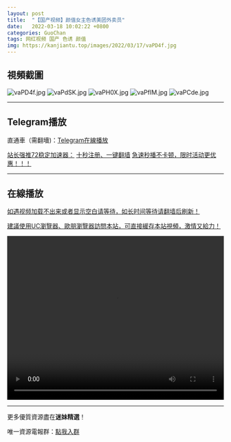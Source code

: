 ```yaml
---
layout: post
title:  "【国产视频】颜值女主色诱美团外卖员"
date:   2022-03-18 10:02:22 +0800
categories: GuoChan
tags: 网红视频 国产 色诱 颜值
img: https://kanjiantu.top/images/2022/03/17/vaPD4f.jpg
---
```



## 視頻截圖

![vaPD4f.jpg](https://kanjiantu.top/images/2022/03/17/vaPD4f.jpg)
![vaPdSK.jpg](https://kanjiantu.top/images/2022/03/17/vaPdSK.jpg)
![vaPH0X.jpg](https://kanjiantu.top/images/2022/03/17/vaPH0X.jpg)
![vaPfIM.jpg](https://kanjiantu.top/images/2022/03/17/vaPfIM.jpg)
![vaPCde.jpg](https://kanjiantu.top/images/2022/03/17/vaPCde.jpg)

* * *
## Telegram播放

直通車（需翻墻)：[Telegram在線播放](https://t.me/mimeijingxuan/167)

<u>站长强推72稳定加速器：</u> [十秒注册、一键翻墙](https://www.mimei.blog/skip/vpn.html)
<u>急速秒播不卡顿，限时活动更优惠！！！</u>
* * *
## 在線播放
<u>如遇视频加载不出来或者显示空白请等待，如长时间等待请翻墙后刷新！</u>

<u>建議使用UC瀏覽器、歐朋瀏覽器訪問本站，可直接緩存本站視頻，激情又給力！</u>
<center><video src="https://cdn.publer.io/uploads/videos/6247de9edb2797357edec77b/181e70d6c5475ca0ce74763e519c36c7.mp4" width="100%" height="380px" controls="controls"></video></center>

* * *
更多優質資源盡在**迷妹精選**！

唯一資源電報群：[點我入群](https://t.me/mimeijingxuan)


